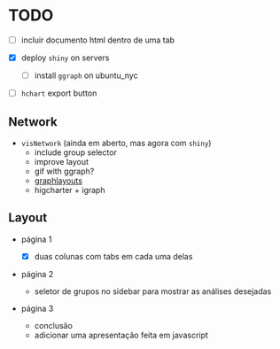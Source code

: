 
# TODO

- [ ] incluir documento html dentro de uma tab

- [x] deploy `shiny` on servers
    - [ ] install `ggraph` on ubuntu_nyc

- [ ] `hchart` export button

## Network

- `visNetwork` (ainda em aberto, mas agora com `shiny`)
    - include group selector
    - improve layout
    - gif with ggraph?
    - [graphlayouts](https://github.com/schochastics/graphlayouts)
    - higcharter + igraph
    

## Layout

- página 1
    - [x] duas colunas com tabs em cada uma delas

- página 2
    - seletor de grupos no sidebar para mostrar as análises desejadas

- página 3
    - conclusão
    - adicionar uma apresentação feita em javascript

